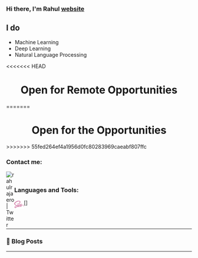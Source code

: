 ### Hi there, I'm Rahul [website] 

## I do

- Machine Learning
- Deep Learning
- Natural Language Processing

<<<<<<< HEAD
<h1 align='center', color = 'blue'>Open for Remote Opportunities</h1>
=======
<h1 align='center', color = 'blue'>Open for the Opportunities</h1>
>>>>>>> 55fed264ef4a1956d0fc80283969caeabf807ffc

### Contact me:

[<img align="left" alt="rahulrajaero | Twitter" width="22px" src="https://cdn.jsdelivr.net/npm/simple-icons@v3/icons/twitter.svg" />][twitter]

<br />

### Languages and Tools:

[<img align="left" alt="Sass" width="26px" src="https://raw.githubusercontent.com/github/explore/80688e429a7d4ef2fca1e82350fe8e3517d3494d/topics/sass/sass.png" />]

<br />
<br />

---

### 📕 Blog Posts

<!-- BLOG-POST-LIST:START -->

<!-- BLOG-POST-LIST:END -->

---
[website]: http://rahulrajaero.github.io/
[twitter]: https://twitter.com/rahulrajaero
